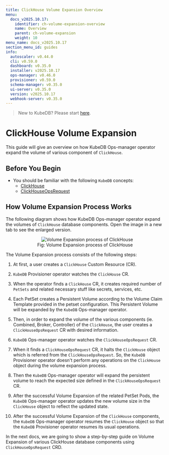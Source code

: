 ```yaml
---
title: ClickHouse Volume Expansion Overview
menu:
  docs_v2025.10.17:
    identifier: ch-volume-expansion-overview
    name: Overview
    parent: ch-volume-expansion
    weight: 10
menu_name: docs_v2025.10.17
section_menu_id: guides
info:
  autoscaler: v0.44.0
  cli: v0.59.0
  dashboard: v0.35.0
  installer: v2025.10.17
  ops-manager: v0.46.0
  provisioner: v0.59.0
  schema-manager: v0.35.0
  ui-server: v0.35.0
  version: v2025.10.17
  webhook-server: v0.35.0
---
```


> New to KubeDB? Please start [here](/docs/v2025.10.17/README).

# ClickHouse Volume Expansion

This guide will give an overview on how KubeDB Ops-manager operator expand the volume of various component of `ClickHouse`.

## Before You Begin

- You should be familiar with the following `KubeDB` concepts:
    - [ClickHouse](/docs/v2025.10.17/guides/clickhouse/concepts/clickhouse)
    - [ClickHouseOpsRequest](/docs/v2025.10.17/guides/clickhouse/concepts/clickhouseopsrequest)

## How Volume Expansion Process Works

The following diagram shows how KubeDB Ops-manager operator expand the volumes of `ClickHouse` database components. Open the image in a new tab to see the enlarged version.

<figure align="center">
  <img alt="Volume Expansion process of ClickHouse" src="/docs/v2025.10.17/images/day-2-operation/clickhouse/volume-expansion.svg">
<figcaption align="center">Fig: Volume Expansion process of ClickHouse</figcaption>
</figure>

The Volume Expansion process consists of the following steps:

1. At first, a user creates a `ClickHouse` Custom Resource (CR).

2. `KubeDB` Provisioner  operator watches the `ClickHouse` CR.

3. When the operator finds a `ClickHouse` CR, it creates required number of `PetSets` and related necessary stuff like secrets, services, etc.

4. Each PetSet creates a Persistent Volume according to the Volume Claim Template provided in the petset configuration. This Persistent Volume will be expanded by the `KubeDB` Ops-manager operator.

5. Then, in order to expand the volume of the various components (ie. Combined, Broker, Controller) of the `ClickHouse`, the user creates a `ClickHouseOpsRequest` CR with desired information.

6. `KubeDB` Ops-manager operator watches the `ClickHouseOpsRequest` CR.

7. When it finds a `ClickHouseOpsRequest` CR, it halts the `ClickHouse` object which is referred from the `ClickHouseOpsRequest`. So, the `KubeDB` Provisioner  operator doesn't perform any operations on the `ClickHouse` object during the volume expansion process.

8. Then the `KubeDB` Ops-manager operator will expand the persistent volume to reach the expected size defined in the `ClickHouseOpsRequest` CR.

9. After the successful Volume Expansion of the related PetSet Pods, the `KubeDB` Ops-manager operator updates the new volume size in the `ClickHouse` object to reflect the updated state.

10. After the successful Volume Expansion of the `ClickHouse` components, the `KubeDB` Ops-manager operator resumes the `ClickHouse` object so that the `KubeDB` Provisioner  operator resumes its usual operations.

In the next docs, we are going to show a step-by-step guide on Volume Expansion of various ClickHouse database components using `ClickHouseOpsRequest` CRD.
